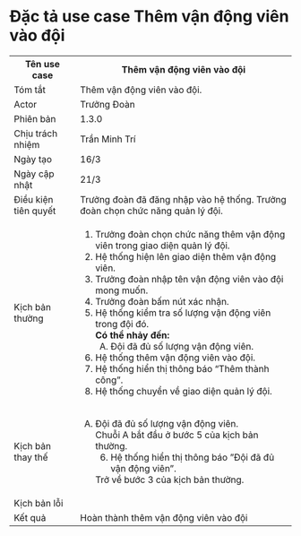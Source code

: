 # Đặc tả use case Thêm vận động viên vào đội

<table>
    <tr>
        <th>Tên use case</th>
        <th>Thêm vận động viên vào đội</th>
    </tr>
    <tr>
        <td>Tóm tắt</td>
        <td>Thêm vận động viên vào đội.</td>
    </tr>
    <tr>
        <td>Actor</td>
        <td>Trưởng Đoàn</td>
    </tr>
    <tr>
        <td>Phiên bản</td>
        <td>1.3.0</td>
    </tr>
    <tr>
        <td>Chịu trách nhiệm</td>
        <td>Trần Minh Trí</td>
    </tr>
    <tr>
        <td>Ngày tạo</td>
        <td>16/3</td>
    </tr>
    <tr>
        <td>Ngày cập nhật</td>
        <td>21/3</td>
    </tr>
    <tr>
        <td>Điều kiện tiên quyết</td>
        <td>Trưởng đoàn đã đăng nhập vào hệ thống. Trưởng đoàn chọn chức năng quản lý đội.</td>
    </tr>
    <tr>
        <td>Kịch bản thường</td>
        <td>
            <ol type="1">
                <li>Trưởng đoàn chọn chức năng thêm vận động viên trong giao diện quản lý đội.</li>
                <li>Hệ thống hiện lên giao diện thêm vận động viên.</li>
                <li>Trưởng đoàn nhập tên vận động viên vào đội mong muốn.</li>
                <li>Trưởng đoàn bấm nút xác nhận.</li>
                <li>Hệ thống kiểm tra số lượng vận động viên trong đội đó.
                    <br/>
                    <b>Có thể nhảy đến:</b>
                    <ol type="A" start="A">
                        <li>
                            Đội đã đủ số lượng vận động viên.
                        </li>
                    </ol>
                </li>
                <li>Hệ thống thêm vận động viên vào đội.</li>
                <li>Hệ thống hiển thị thông báo “Thêm thành công”.</li>
                <li>Hệ thống chuyển về giao diện quản lý đội.</li>
            </ol>
        </td>
    </tr>
    <tr>
        <td>Kịch bản thay thế</td>
        <td>
        <ol type="A">
                <li>
                     Đội đã đủ số lượng vận động viên. </br>
                    Chuỗi A bắt đầu ở bước 5 của kịch bản thường.
                    <ol type="1" start="6">
                        <li>Hệ thống hiển thị thông báo ”Đội đã đủ vận động viên”.</li>
                    </ol>
                    Trở về bước 3 của kịch bản thường.
                </li>
            </ol>
        </td>
    </tr>
    <tr>
        <td>Kịch bản lỗi</td>
        <td></td>
    </tr>
    <tr>
        <td>Kết quả</td>
        <td>Hoàn thành thêm vận động viên vào đội</td>
    </tr>
</table>